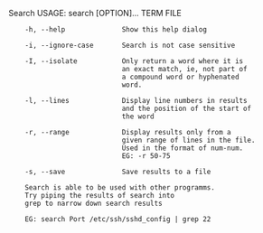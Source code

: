 Search
        USAGE: search [OPTION]... TERM FILE

        -h, --help              Show this help dialog

        -i, --ignore-case       Search is not case sensitive

        -I, --isolate           Only return a word where it is
                                an exact match, ie, not part of
                                a compound word or hyphenated
                                word.

        -l, --lines             Display line numbers in results
                                and the position of the start of
                                the word

        -r, --range             Display results only from a
                                given range of lines in the file.
                                Used in the format of num-num.
                                EG: -r 50-75

        -s, --save              Save results to a file

        Search is able to be used with other programms.
        Try piping the results of search into
        grep to narrow down search results

        EG: search Port /etc/ssh/sshd_config | grep 22
